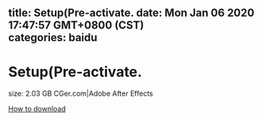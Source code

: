
title: Setup(Pre-activate.
date: Mon Jan 06 2020 17:47:57 GMT+0800 (CST)    
categories: baidu
---

# Setup(Pre-activate.
size: 2.03 GB
 CGer.com|Adobe After Effects
 

[How to download](https://bpcam.bemobtrk.com/go/2ceec3aa-1ca2-46d6-b9ff-aaa5c184517c?jno=4543)